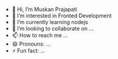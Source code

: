- 👋 Hi, I’m Muskan Prajapati
- 👀 I’m interested in Fronted Development
- 🌱 I’m currently learning nodejs
- 💞️ I’m looking to collaborate on ...
- 📫 How to reach me ...
- 😄 Pronouns: ...
- ⚡ Fun fact: ...

<!---
MuskanP1408/MuskanP1408 is a ✨ special ✨ repository because its `README.md` (this file) appears on your GitHub profile.
You can click the Preview link to take a look at your changes.
--->
